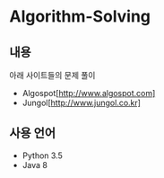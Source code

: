 # Algorithm-Solving

## 내용

아래 사이트들의 문제 풀이

- Algospot[http://www.algospot.com]
- Jungol[http://www.jungol.co.kr]

## 사용 언어

- Python 3.5
- Java 8
